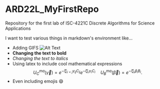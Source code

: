 # ARD22L_MyFirstRepo
Repository for the first lab of ISC-4221C Discrete Algorithms for Science Applications

I want to test various things in markdown's environment like...

- Adding GIFS
![Alt Text](https://media.giphy.com/media/vFKqnCdLPNOKc/giphy.gif)
- **Changing the text to bold**
- *Changing the text to italics*
- Using latex to include cool mathematical expressions
  $$
    U_C^{ma}(\vec{\gamma}) = e^{-i \sum_{i<j} \gamma_{ij} C_{ij}} e^{-i \sum_i \gamma_i C_i} \quad U_B^{ma}(\vec{\beta}) = e^{-i \sum_i \beta_i B_i}.
  $$
- Even including emojis :smile:
